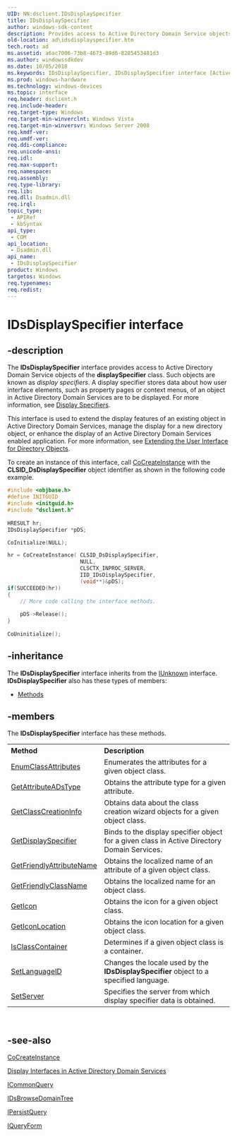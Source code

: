 ```yaml
---
UID: NN:dsclient.IDsDisplaySpecifier
title: IDsDisplaySpecifier
author: windows-sdk-content
description: Provides access to Active Directory Domain Service objects of the displaySpecifier class.
old-location: ad\idsdisplayspecifier.htm
tech.root: ad
ms.assetid: a6ac7006-73b8-4673-89d6-8285453481d3
ms.author: windowssdkdev
ms.date: 10/05/2018
ms.keywords: IDsDisplaySpecifier, IDsDisplaySpecifier interface [Active Directory], IDsDisplaySpecifier interface [Active Directory],described, _glines_idsdisplayspecifier, ad.idsdisplayspecifier, dsclient/IDsDisplaySpecifier
ms.prod: windows-hardware
ms.technology: windows-devices
ms.topic: interface
req.header: dsclient.h
req.include-header: 
req.target-type: Windows
req.target-min-winverclnt: Windows Vista
req.target-min-winversvr: Windows Server 2008
req.kmdf-ver: 
req.umdf-ver: 
req.ddi-compliance: 
req.unicode-ansi: 
req.idl: 
req.max-support: 
req.namespace: 
req.assembly: 
req.type-library: 
req.lib: 
req.dll: Dsadmin.dll
req.irql: 
topic_type:
 - APIRef
 - kbSyntax
api_type:
 - COM
api_location:
 - Dsadmin.dll
api_name:
 - IDsDisplaySpecifier
product: Windows
targetos: Windows
req.typenames: 
req.redist: 
---
```


# IDsDisplaySpecifier interface


## -description


The <b>IDsDisplaySpecifier</b> interface provides access to Active Directory Domain Service objects of the <b>displaySpecifier</b> class. Such objects are known as <i>display specifiers</i>. A display specifier stores data about how user interface elements, such as property pages or context menus, of an object in Active Directory Domain Services are to be displayed. For more information, see 
<a href="https://msdn.microsoft.com/0c31b02b-9fd3-4547-9ebc-d511a10d7106">Display Specifiers</a>.

This interface is used to extend the display features of an existing object in Active Directory Domain Services, manage the display for a new directory object, or enhance the display of an Active Directory Domain Services enabled application. For more information, see 
<a href="https://msdn.microsoft.com/758ec25d-42ab-46ba-aa58-416d7ac8fd68">Extending the User Interface for Directory Objects</a>.

To create an instance of this interface,  call <a href="_com_cocreateinstance">CoCreateInstance</a> with the <b>CLSID_DsDisplaySpecifier</b> object identifier as shown in the following code  example.

```cpp
#include <objbase.h>
#define INITGUID
#include <initguid.h>
#include "dsclient.h"
 
HRESULT hr;
IDsDisplaySpecifier *pDS;

CoInitialize(NULL);

hr = CoCreateInstance( CLSID_DsDisplaySpecifier,
                       NULL,
                       CLSCTX_INPROC_SERVER,
                       IID_IDsDisplaySpecifier,
                       (void**)&pDS);
if(SUCCEEDED(hr))
{
    // More code calling the interface methods.
    
    pDS->Release();
}
 
CoUninitialize();
```



## -inheritance

The <b xmlns:loc="http://microsoft.com/wdcml/l10n">IDsDisplaySpecifier</b> interface inherits from the <a href="https://msdn.microsoft.com/33f1d79a-33fc-4ce5-a372-e08bda378332">IUnknown</a> interface. <b>IDsDisplaySpecifier</b> also has these types of members:
<ul>
<li><a href="https://docs.microsoft.com/">Methods</a></li>
</ul>

## -members

The <b>IDsDisplaySpecifier</b> interface has these methods.
<table class="members" id="memberListMethods">
<tr>
<th align="left" width="37%">Method</th>
<th align="left" width="63%">Description</th>
</tr>
<tr data="declared;">
<td align="left" width="37%">
<a href="https://msdn.microsoft.com/78b8e280-454c-4db7-9037-ea7e42798323">EnumClassAttributes</a>
</td>
<td align="left" width="63%">
Enumerates the attributes for a given object class.

</td>
</tr>
<tr data="declared;">
<td align="left" width="37%">
<a href="https://msdn.microsoft.com/4e9ecbee-b298-42a4-ad02-28bab9d99b6b">GetAttributeADsType</a>
</td>
<td align="left" width="63%">
Obtains the attribute type for a given attribute.

</td>
</tr>
<tr data="declared;">
<td align="left" width="37%">
<a href="https://msdn.microsoft.com/23b88707-c4c3-47dd-a5bc-e325142602f5">GetClassCreationInfo</a>
</td>
<td align="left" width="63%">
Obtains data about the class creation wizard objects for a given object class.

</td>
</tr>
<tr data="declared;">
<td align="left" width="37%">
<a href="https://msdn.microsoft.com/c4fc25f6-0157-406d-b523-8542183291ed">GetDisplaySpecifier</a>
</td>
<td align="left" width="63%">
Binds to the display specifier object for a given class in Active Directory Domain Services.

</td>
</tr>
<tr data="declared;">
<td align="left" width="37%">
<a href="https://msdn.microsoft.com/6a4551ec-0b73-4119-8fdd-1e1952f60bd2">GetFriendlyAttributeName</a>
</td>
<td align="left" width="63%">
Obtains the localized name of an attribute of a given object class.

</td>
</tr>
<tr data="declared;">
<td align="left" width="37%">
<a href="https://msdn.microsoft.com/192e2a57-6bde-4357-893e-37f466588b55">GetFriendlyClassName</a>
</td>
<td align="left" width="63%">
Obtains the localized name for an object class.

</td>
</tr>
<tr data="declared;">
<td align="left" width="37%">
<a href="https://msdn.microsoft.com/7057779b-4176-41a3-bc7e-0d6958baf245">GetIcon</a>
</td>
<td align="left" width="63%">
Obtains the icon for a given object class.

</td>
</tr>
<tr data="declared;">
<td align="left" width="37%">
<a href="https://msdn.microsoft.com/a5e65bde-aa2d-47e0-8cfc-062b14da3e87">GetIconLocation</a>
</td>
<td align="left" width="63%">
Obtains the icon location for a given object class.

</td>
</tr>
<tr data="declared;">
<td align="left" width="37%">
<a href="https://msdn.microsoft.com/1717200a-353b-413e-97a2-0742a95056d8">IsClassContainer</a>
</td>
<td align="left" width="63%">
Determines if a given object class is a container.

</td>
</tr>
<tr data="declared;">
<td align="left" width="37%">
<a href="https://msdn.microsoft.com/306538a4-dccc-4f4f-89fa-491d08718d14">SetLanguageID</a>
</td>
<td align="left" width="63%">
Changes the locale used by the  <b>IDsDisplaySpecifier</b> object to a specified language.

</td>
</tr>
<tr data="declared;">
<td align="left" width="37%">
<a href="https://msdn.microsoft.com/f72cc711-7dec-4f5a-9cf1-57612240b435">SetServer</a>
</td>
<td align="left" width="63%">
Specifies the server from which display specifier data is obtained.

</td>
</tr>
</table> 


## -see-also




<a href="_com_cocreateinstance">CoCreateInstance</a>



<a href="https://msdn.microsoft.com/f53d4425-5496-45f8-a09b-f163b63a29c8">Display Interfaces in Active Directory Domain Services</a>



<a href="https://msdn.microsoft.com/56d05afb-6e5e-41be-bc10-61192c1c1312">ICommonQuery</a>



<a href="https://msdn.microsoft.com/f50caa34-d29e-4ad1-98b0-ef5c1f5550bf">IDsBrowseDomainTree</a>



<a href="https://msdn.microsoft.com/9d90f119-3d10-4f06-bed4-5ffab9ae14a4">IPersistQuery</a>



<a href="https://msdn.microsoft.com/fd4f41f0-8aeb-4c83-a079-a5a77685c143">IQueryForm</a>
 

 

